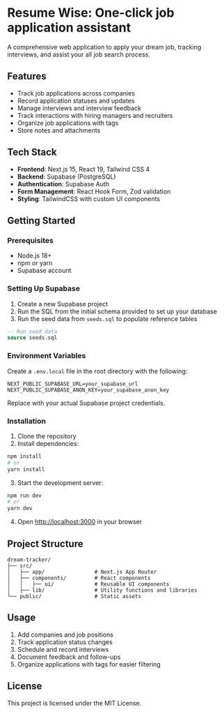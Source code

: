 # Resume Wise: One-click job application assistant

A comprehensive web application to apply your dream job, tracking interviews, and assist your all job search process.

## Features

- Track job applications across companies
- Record application statuses and updates
- Manage interviews and interview feedback
- Track interactions with hiring managers and recruiters
- Organize job applications with tags
- Store notes and attachments

## Tech Stack

- **Frontend**: Next.js 15, React 19, Tailwind CSS 4
- **Backend**: Supabase (PostgreSQL)
- **Authentication**: Supabase Auth
- **Form Management**: React Hook Form, Zod validation
- **Styling**: TailwindCSS with custom UI components

## Getting Started

### Prerequisites

- Node.js 18+ 
- npm or yarn
- Supabase account

### Setting Up Supabase

1. Create a new Supabase project
2. Run the SQL from the initial schema provided to set up your database
3. Run the seed data from `seeds.sql` to populate reference tables

```sql
-- Run seed data
source seeds.sql
```

### Environment Variables

Create a `.env.local` file in the root directory with the following:

```
NEXT_PUBLIC_SUPABASE_URL=your_supabase_url
NEXT_PUBLIC_SUPABASE_ANON_KEY=your_supabase_anon_key
```

Replace with your actual Supabase project credentials.

### Installation

1. Clone the repository
2. Install dependencies:

```bash
npm install
# or
yarn install
```

3. Start the development server:

```bash
npm run dev
# or
yarn dev
```

4. Open [http://localhost:3000](http://localhost:3000) in your browser

## Project Structure

```
dream-tracker/
├── src/
│   ├── app/                # Next.js App Router
│   ├── components/         # React components
│   │   ├── ui/             # Reusable UI components
│   ├── lib/                # Utility functions and libraries
└── public/                 # Static assets
```

## Usage

1. Add companies and job positions
2. Track application status changes
3. Schedule and record interviews
4. Document feedback and follow-ups
5. Organize applications with tags for easier filtering

## License

This project is licensed under the MIT License.
